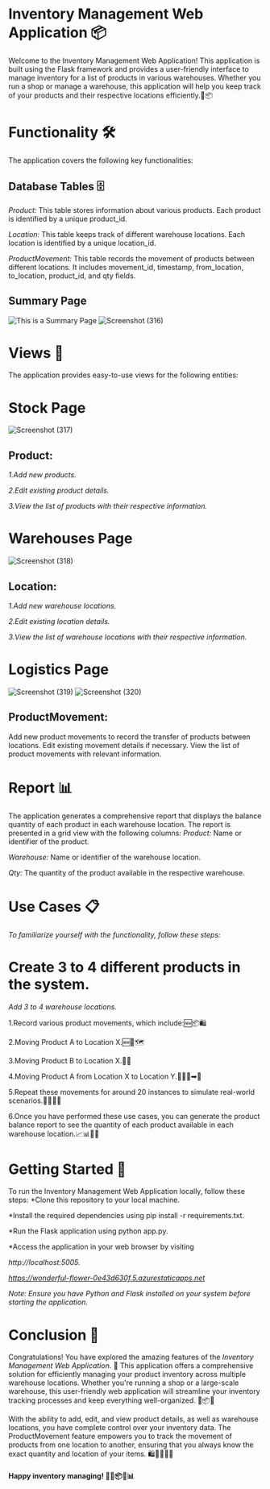 # Inventory Management Web Application 📦
Welcome to the Inventory Management Web Application! This application is built using the Flask framework and provides a user-friendly interface to manage inventory for a list of products in various warehouses. Whether you run a shop or manage a warehouse, this application will help you keep track of your products and their respective locations efficiently.🏬📦

# Functionality 🛠
The application covers the following key functionalities:

## Database Tables 🗄
*Product:* This table stores information about various products. Each product is identified by a unique product_id.

*Location:* This table keeps track of different warehouse locations. Each location is identified by a unique location_id.

*ProductMovement:* This table records the movement of products between different locations. It includes movement_id, timestamp, from_location, to_location, product_id, and qty fields.
## Summary Page
![This is a Summary Page](https://github.com/Surya01122002/Inventory-Management-System/assets/95231128/274f530b-2469-4c13-859a-1c56711f9765)
![Screenshot (316)](https://github.com/Surya01122002/Inventory-Management-System/assets/95231128/11cf2396-adbd-4ab5-82a1-53d5c838c062)

# Views 👀
The application provides easy-to-use views for the following entities:
# Stock Page
![Screenshot (317)](https://github.com/Surya01122002/Inventory-Management-System/assets/95231128/d3b74119-846b-42e4-abd3-849b5c6fb256)
## Product:
*1.Add new products.*

*2.Edit existing product details.*

*3.View the list of products with their respective information.*

# Warehouses Page
![Screenshot (318)](https://github.com/Surya01122002/Inventory-Management-System/assets/95231128/8e47b697-29b6-4bec-a36a-a0832713491f)
## Location:
*1.Add new warehouse locations.*

*2.Edit existing location details.*

*3.View the list of warehouse locations with their respective information.*
# Logistics Page
![Screenshot (319)](https://github.com/Surya01122002/Inventory-Management-System/assets/95231128/61bb1238-be0a-4ae0-a462-5ff0d1afd8d6)
![Screenshot (320)](https://github.com/Surya01122002/Inventory-Management-System/assets/95231128/8aaa0be1-8290-444d-aa51-278550e00e4a)
## ProductMovement:
Add new product movements to record the transfer of products between locations.
Edit existing movement details if necessary.
View the list of product movements with relevant information.
# Report 📊
The application generates a comprehensive report that displays the balance quantity of each product in each warehouse location. The report is presented in a grid view with the following columns:
*Product:* Name or identifier of the product.

*Warehouse:* Name or identifier of the warehouse location.

*Qty:* The quantity of the product available in the respective warehouse.
# Use Cases 📋
*To familiarize yourself with the functionality, follow these steps:*
# Create 3 to 4 different products in the system.
*Add 3 to 4 warehouse locations.*

1.Record various product movements, which include:🆕📦🛍

2.Moving Product A to Location X.🆕🏢🗺

3.Moving Product B to Location X.🔄🚛

4.Moving Product A from Location X to Location Y.🚚🔄🏢➡🏢

5.Repeat these movements for around 20 instances to simulate real-world scenarios.🚚🔄🏢🔢

6.Once you have performed these use cases, you can generate the product balance report to see the quantity of each product available in each warehouse location.📈📊🏢🔢
# Getting Started 🚀
To run the Inventory Management Web Application locally, follow these steps:
*Clone this repository to your local machine.

*Install the required dependencies using pip install -r requirements.txt.

*Run the Flask application using python app.py.

*Access the application in your web browser by visiting

*http://localhost:5005.*

*https://wonderful-flower-0e43d630f.5.azurestaticapps.net*

*Note: Ensure you have Python and Flask installed on your system before starting the application.*
# Conclusion 🎯
Congratulations! You have explored the amazing features of the *Inventory Management Web Application*. 🎉 This application offers a comprehensive solution for efficiently managing your product inventory across multiple warehouse locations. Whether you're running a shop or a large-scale warehouse, this user-friendly web application will streamline your inventory tracking processes and keep everything well-organized. 🏬📦🚛

With the ability to add, edit, and view product details, as well as warehouse locations, you have complete control over your inventory data. The ProductMovement feature empowers you to track the movement of products from one location to another, ensuring that you always know the exact quantity and location of your items. 🛍🏢🚚📝🔄

#### Happy inventory managing! 🚀💼📦🏬📊
